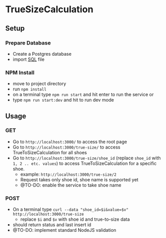 # TrueSizeCalculation

## Setup

### Prepare Database

- Create a Postgres database
- import [SQL](truefit.pgsql) file

### NPM Install

- move to project directory
- run `npm install`
- on a terminal type `npm run start` and hit enter to run the service or
- type `npm run start:dev` and hit to run dev mode

## Usage

### GET

- Go to `http://localhost:3000/` to access the root page
- Go to `http://localhost:3000/true-size/` to access TrueToSizeCalculation for all shoes
- Go to `http://localhost:3000/true-size/shoe_id` (replace `shoe_id` with `1, 2 .. etc. values`) to access TrueToSizeCalculation for a specific shoe.
    - example: `http://localhost:3000/true-size/2`
    - Request takes only shoe id, shoe name is supported yet
    - @TO-DO: enable the service to take shoe name

### POST

- On a terminal type `curl --data "shoe_id=$i&value=$v" http://localhost:3000/true-size`
    - replace `$i` and `$v` with shoe id and true-to-size data
- should return status and last insert id
- @TO-DO: implement standard NodeJS validation